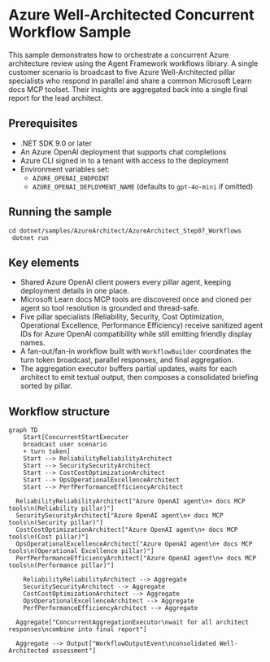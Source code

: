 # Azure Well-Architected Concurrent Workflow Sample

This sample demonstrates how to orchestrate a concurrent Azure architecture review using the Agent Framework workflows library. A single customer scenario is broadcast to five Azure Well-Architected pillar specialists who respond in parallel and share a common Microsoft Learn docs MCP toolset. Their insights are aggregated back into a single final report for the lead architect.

## Prerequisites

- .NET SDK 9.0 or later
- An Azure OpenAI deployment that supports chat completions
- Azure CLI signed in to a tenant with access to the deployment
- Environment variables set:
  - `AZURE_OPENAI_ENDPOINT`
  - `AZURE_OPENAI_DEPLOYMENT_NAME` (defaults to `gpt-4o-mini` if omitted)

## Running the sample

```pwsh
cd dotnet/samples/AzureArchitect/AzureArchitect_Step07_Workflows
 dotnet run
```

## Key elements

- Shared Azure OpenAI client powers every pillar agent, keeping deployment details in one place.
- Microsoft Learn docs MCP tools are discovered once and cloned per agent so tool resolution is grounded and thread-safe.
- Five pillar specialists (Reliability, Security, Cost Optimization, Operational Excellence, Performance Efficiency) receive sanitized agent IDs for Azure OpenAI compatibility while still emitting friendly display names.
- A fan-out/fan-in workflow built with `WorkflowBuilder` coordinates the turn token broadcast, parallel responses, and final aggregation.
- The aggregation executor buffers partial updates, waits for each architect to emit textual output, then composes a consolidated briefing sorted by pillar.

## Workflow structure

```mermaid
graph TD
    Start[ConcurrentStartExecutor
    broadcast user scenario
    + turn token]
    Start --> ReliabilityReliabilityArchitect
    Start --> SecuritySecurityArchitect
    Start --> CostCostOptimizationArchitect
    Start --> OpsOperationalExcellenceArchitect
    Start --> PerfPerformanceEfficiencyArchitect

  ReliabilityReliabilityArchitect["Azure OpenAI agent\n+ docs MCP tools\n(Reliability pillar)"]
  SecuritySecurityArchitect["Azure OpenAI agent\n+ docs MCP tools\n(Security pillar)"]
  CostCostOptimizationArchitect["Azure OpenAI agent\n+ docs MCP tools\n(Cost pillar)"]
  OpsOperationalExcellenceArchitect["Azure OpenAI agent\n+ docs MCP tools\n(Operational Excellence pillar)"]
  PerfPerformanceEfficiencyArchitect["Azure OpenAI agent\n+ docs MCP tools\n(Performance pillar)"]

    ReliabilityReliabilityArchitect --> Aggregate
    SecuritySecurityArchitect --> Aggregate
    CostCostOptimizationArchitect --> Aggregate
    OpsOperationalExcellenceArchitect --> Aggregate
    PerfPerformanceEfficiencyArchitect --> Aggregate

  Aggregate["ConcurrentAggregationExecutor\nwait for all architect responses\ncombine into final report"]

  Aggregate --> Output["WorkflowOutputEvent\nconsolidated Well-Architected assessment"]
```
